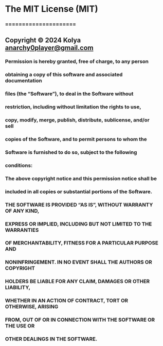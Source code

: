 # The MIT License (MIT)
### =====================

## Copyright © 2024 Kolya <anarchy0player@gmail.com>

### Permission is hereby granted, free of charge, to any person
### obtaining a copy of this software and associated documentation
### files (the “Software”), to deal in the Software without
### restriction, including without limitation the rights to use,
### copy, modify, merge, publish, distribute, sublicense, and/or sell
### copies of the Software, and to permit persons to whom the
### Software is furnished to do so, subject to the following
### conditions:

### The above copyright notice and this permission notice shall be
### included in all copies or substantial portions of the Software.

### THE SOFTWARE IS PROVIDED “AS IS”, WITHOUT WARRANTY OF ANY KIND,
### EXPRESS OR IMPLIED, INCLUDING BUT NOT LIMITED TO THE WARRANTIES
### OF MERCHANTABILITY, FITNESS FOR A PARTICULAR PURPOSE AND
### NONINFRINGEMENT. IN NO EVENT SHALL THE AUTHORS OR COPYRIGHT
### HOLDERS BE LIABLE FOR ANY CLAIM, DAMAGES OR OTHER LIABILITY,
### WHETHER IN AN ACTION OF CONTRACT, TORT OR OTHERWISE, ARISING
### FROM, OUT OF OR IN CONNECTION WITH THE SOFTWARE OR THE USE OR
### OTHER DEALINGS IN THE SOFTWARE.